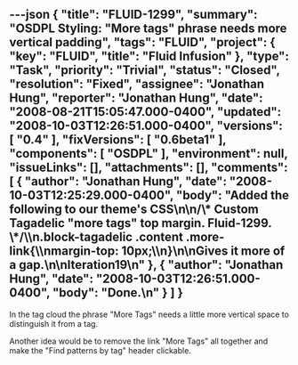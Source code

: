 ---json
{
  "title": "FLUID-1299",
  "summary": "OSDPL Styling: \"More tags\" phrase needs more vertical padding",
  "tags": "FLUID",
  "project": {
    "key": "FLUID",
    "title": "Fluid Infusion"
  },
  "type": "Task",
  "priority": "Trivial",
  "status": "Closed",
  "resolution": "Fixed",
  "assignee": "Jonathan Hung",
  "reporter": "Jonathan Hung",
  "date": "2008-08-21T15:05:47.000-0400",
  "updated": "2008-10-03T12:26:51.000-0400",
  "versions": [
    "0.4"
  ],
  "fixVersions": [
    "0.6beta1"
  ],
  "components": [
    "OSDPL"
  ],
  "environment": null,
  "issueLinks": [],
  "attachments": [],
  "comments": [
    {
      "author": "Jonathan Hung",
      "date": "2008-10-03T12:25:29.000-0400",
      "body": "Added the following to our theme's CSS\n\n/\\* Custom Tagadelic \"more tags\" top margin. Fluid-1299. \\*/\\\n.block-tagadelic .content .more-link{\\\nmargin-top: 10px;\\\n}\n\nGives it more of a gap.\n\nIteration19\n"
    },
    {
      "author": "Jonathan Hung",
      "date": "2008-10-03T12:26:51.000-0400",
      "body": "Done.\n"
    }
  ]
}
---
In the tag cloud the phrase "More Tags" needs a little more vertical space to distinguish it from a tag.

Another idea would be to remove the link "More Tags" all together and make the "Find patterns by tag" header clickable.

        